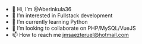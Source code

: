 - 👋 Hi, I’m @Aberinkula36
- 👀 I’m interested in Fullstack development
- 🌱 I’m currently learning Python
- 💞️ I’m looking to collaborate on PHP/MySQL/VueJS
- 📫 How to reach me jmsaezteruel@hotmail.com

<!---
Aberinkula36/Aberinkula36 is a ✨ special ✨ repository because its `README.md` (this file) appears on your GitHub profile.
You can click the Preview link to take a look at your changes.
--->

